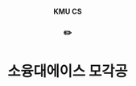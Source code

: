 <h4 align='center'> KMU CS </h4>

<h3 align='center'> ✏️  </h4>

<h1 align='center'> 소융대에이스 모각공 </h1>
